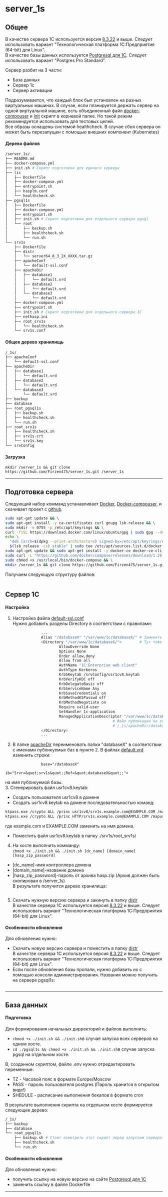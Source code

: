 # server_1s

## Общее  
В качестве сервера 1С используется версия [8.3.22](https://releases.1c.ru/project/Platform83) и выше. Следует использовать вариант "Технологическая платформа 1С:Предприятия (64-bit) для Linux".  
В качестве базы данных используется [Postgresql для 1С](https://postgrespro.ru/). Следует использовать вариант "Postgres Pro Standard".  

Сервер разбит на 3 части:  
* База данных  
* Сервер 1с  
* Сервер активации  

Подразумивается, что каждый блок был установлен на разных виртуальных машинах. В случае, если планируется держать сервер на одной виртуальной машине, есть объединенный файл [docker-compouser](./docker-compose.yml) и [init](./init.sh) скрипт в корневой папке. Но такой режим рекомендуется использовать для тестовых целей.  
Все образы оснащены системой healthcheck. В случае сбоя сервера он может быть перезапущен с помощью внешних компонент (Kubernetes)

#### Дерево файлов  
```bash
/server_1s/  
├── README.md  
├── docker-compose.yml  
├── init.sh # Скрипт подготовки для единого сервера  
├── lic  
│   ├── Dockerfile  
│   ├── docker-compose.yml  
│   ├── entrypoint.sh  
│   ├── hasplm.conf  
│   └── healthcheck.sh  
├── pgsql1s  
│   ├── Dockerfile  
│   ├── docker-compose.yml  
│   ├── entrypoint.sh  
│   ├── init.sh # Скрипт подготовки для отдельного сервера pgsql  
│   └── root  
│       ├── backup.sh  
│       ├── healthcheck.sh  
│       └── run.sh  
└── srv1s  
    ├── Dockerfile 
    ├── distr
    │   └── server64_8_3_2X_XXXX.tar.gz
    ├── apacheConf  
    │   └── default-ssl.conf  
    ├── apacheDir  
    │   ├── database1  
    │   │   └── default.vrd  
    │   ├── database2  
    │   │   └── default.vrd  
    │   └── database3  
    │       └── default.vrd  
    ├── docker-compose.yml  
    ├── entrypoint.sh  
    ├── init.sh # Скрипт подготовки для отдельного сервера 1C  
    ├── nethasp.ini  
    ├── root_srv1s  
    │   └── healthcheck.sh  
    └── srv1s.conf  
```  
#### Общее дерево хранилищь  
```bash
/_1s/
├── apacheConf
│   └── default-ssl.conf
├── apacheDir
│   ├── database1
│   │   └── default.vrd
│   ├── database2
│   │   └── default.vrd
│   └── database3
│       └── default.vrd
├── backup
├── database
├── root_pgsql1s
│   ├── backup.sh
│   ├── healthcheck.sh
│   └── run.sh
├── root_srv1s
│   ├── healthcheck.sh
│   ├── srv1s.crt
│   └── srv1s.key
└── srvConfig
```  
#### Загрузка
``` mkdir /server_1s && git clone https://github.com/Firzen475/server_1s.git /server_1s ```

___
## Подготовка сервера  
Следующий набор комманд устанавливает [Docker](https://docs.docker.com/engine/install/), [Docker-compouser](https://www.digitalocean.com/community/tutorials/how-to-install-and-use-docker-compose-on-ubuntu-20-04-ru), и скачивает проект с [github]().  
```bash
sudo apt-get update && \
sudo apt-get install -y ca-certificates curl gnupg lsb-release && \
sudo mkdir -m 0755 -p /etc/apt/keyrings && \
curl -fsSL https://download.docker.com/linux/ubuntu/gpg | sudo gpg --dearmor -o /etc/apt/keyrings/docker.gpg && \
echo \
  "deb [arch=$(dpkg --print-architecture) signed-by=/etc/apt/keyrings/docker.gpg] https://download.docker.com/linux/ubuntu \
  $(lsb_release -cs) stable" | sudo tee /etc/apt/sources.list.d/docker.list > /dev/null && \
sudo apt-get update && sudo apt-get install -y docker-ce docker-ce-cli containerd.io docker-buildx-plugin docker-compose-plugin && \
sudo curl -L "https://github.com/docker/compose/releases/download/1.26.0/docker-compose-$(uname -s)-$(uname -m)" -o /usr/local/bin/docker-compose && \
sudo chmod +x /usr/local/bin/docker-compose && \
mkdir /server_1s && git clone https://github.com/Firzen475/server_1s.git /server_1s && cd /server_1s
```  
Получаем следующую структуру файлов:  
```bash

```
## Сервер 1С
#### Настройка  
1. Настройка файла [default-ssl.conf](./srv1s/apacheConf/default-ssl.conf)  
Нужно добавить разделы Directory в соответствии с правилами:
```bash
                ...
                Alias "/databaseX" "/var/www/1c/databaseX/" # Заменить databaseX на имя публикуемой базы.
                <Directory "/var/www/1c/databaseX/">        # Тут тоже.
                        AllowOverride None
                        Options None
                        Order allow,deny
                        Allow from all
                        AuthName "1C:Enterprise web client"
                        AuthType Kerberos
                        Krb5Keytab /srvConfig/usr1cv8.keytab
                        KrbVerifyKDC off
                        KrbDelegateBasic off
                        KrbServiceName Any
                        KrbSaveCredentials on
                        KrbMethodK5Passwd off
                        KrbMethodNegotiate on
                        Require valid-user
                        SetHandler 1c-application
                        ManagedApplicationDescriptor "/var/www/1c/databaseX/default.vrd" 
                                                # Файл публикации на хосте, находящийся в
                                                # /_1s/apacheDir/databaseX/default.vrd
                </Directory>
                ...
```
2. В папке [apacheDir](./srv1s/apacheDir/) переименовать папки "databaseX" в соответствии с именами публикуемых баз в пункте 2. В файлах [default.vrd](./srv1s/apacheDir/database1/default.vrd) изменить строки:  
```
                base="/databaseX"
                ib="Srvr=&quot;srv1s&quot;;Ref=&quot;databaseX&quot;;">
```  
на имя публикуемой базы.  
3. Сгенерировать файл usr1cv8.keytab:
* Создать пользователя usr1cv8 в домене
* Создать usr1cv8.keytab на домене последовательностью команд:  
```bash 
ktpass.exe /crypto ALL /princ usr1cv8/srv1s.example.com@EXAMPLE.COM /mapuser usr1cv8 /pass Password /out C:\usr1cv8_tmp.keytab /ptype KRB5_NT_PRINCIPAL
ktpass.exe /crypto ALL /princ HTTP/srv1s.example.com@EXAMPLE.COM /mapuser usr1cv8 /pass Password /in C:\usr1cv8_tmp.keytab /out C:\usr1cv8.keytab /ptype KRB5_NT_PRINCIPAL -setupn -setpass
```  
где example.com и EXAMPLE.COM заменить на имя домена.  
* Поместить файл usr1cv8.keytab в папку ./srv1s/root_srv1s/  
4. На хосте выполнить комманду:  
```chmod +x ./init.sh && ./init.sh [dc_name] [domain_name] [hasp_zip_password]```  
* [dc_name]-имя контроллера домена  
* [domain_name]-название домена  
* [hasp_zip_password]-пароль от архива hasp.zip (Архив должен быть скопирован в /server_1s)  
В результате получится дерево хранилища:
```bash

```  
5. Скачать нужную версию сервера и закинуть в папку [distr](./srv1s/distr/)  
В качестве сервера 1С используется версия [8.3.22](https://releases.1c.ru/project/Platform83) и выше. Следует использовать вариант "Технологическая платформа 1С:Предприятия (64-bit) для Linux".  
  
#### Особенности обновления  
Для обновления нужно:  
* Скачать новую версию сервера и поместить в папку [distr](./srv1s/distr/)  
В качестве сервера 1С используется версия [8.3.22](https://releases.1c.ru/project/Platform83) и выше. Следует использовать вариант "Технологическая платформа 1С:Предприятия (64-bit) для Linux".
* Если после обновления базы пропали, нужно добавить их с помощью консоли администрирования. Названия можно получить на сервере pgsql1s:
```bash

```
___
## База данных  
#### Подготовка  
Для формирования начальных дирректорий и файлов выполнить:  
* ```chmod +x ./init.sh && ./init.sh```в случае запуска всех серверов на одном хосте.  
* ```cd ./pgsql1s && chmod +x ./init.sh && ./init.sh```в случае запуска pgsql на отдельном хосте.  

В, созданном скриптом, файле .env нужно отредактировать переменные:  

* TZ - Часовой пояс в формате Europe/Moscow  
* PASS - пароль пользователя postgres (Пароль хранится в открытом виде!)  
* SHEDULE - расписание выполнения бекапов в формате cron  

В результате выполнения скрипта на отдельном хосте формируется следующее дерево:  
```bash
/_1s/
├── backup
├── database
└── root_pgsql1s
    ├── backup.sh # Стоит осмотреть этот скрипт перед запуском сервера
    ├── healthcheck.sh
    └── run.sh
```  

#### Особенности обновления  
Для обновления нужно:  
* получить ссылку на новую версию на сайте [Postgresql для 1С](https://postgrespro.ru/)
* заменить ссылку в файле Dockerfile 
___









